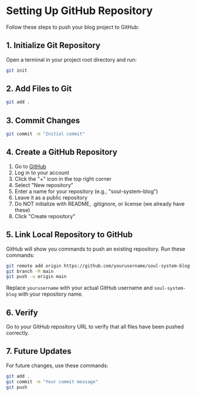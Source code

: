 # Setting Up GitHub Repository

Follow these steps to push your blog project to GitHub:

## 1. Initialize Git Repository

Open a terminal in your project root directory and run:

```bash
git init
```

## 2. Add Files to Git

```bash
git add .
```

## 3. Commit Changes

```bash
git commit -m "Initial commit"
```

## 4. Create a GitHub Repository

1. Go to [GitHub](https://github.com/)
2. Log in to your account
3. Click the "+" icon in the top right corner
4. Select "New repository"
5. Enter a name for your repository (e.g., "soul-system-blog")
6. Leave it as a public repository
7. Do NOT initialize with README, .gitignore, or license (we already have these)
8. Click "Create repository"

## 5. Link Local Repository to GitHub

GitHub will show you commands to push an existing repository. Run these commands:

```bash
git remote add origin https://github.com/yourusername/soul-system-blog.git
git branch -M main
git push -u origin main
```

Replace `yourusername` with your actual GitHub username and `soul-system-blog` with your repository name.

## 6. Verify

Go to your GitHub repository URL to verify that all files have been pushed correctly.

## 7. Future Updates

For future changes, use these commands:

```bash
git add .
git commit -m "Your commit message"
git push
```